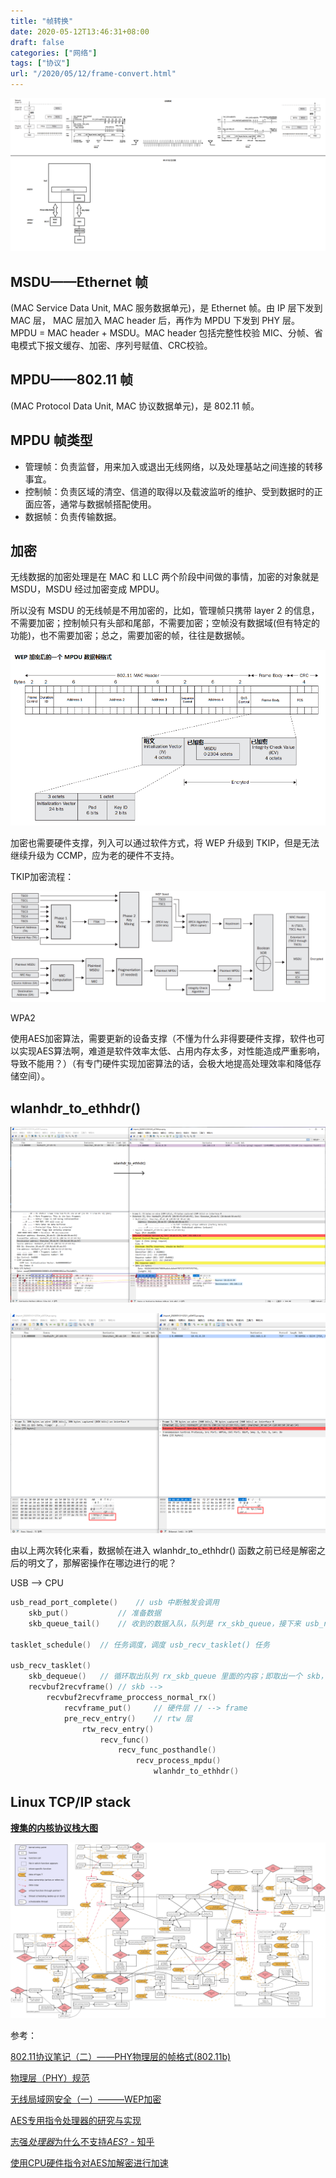 ```yaml
---
title: "帧转换"
date: 2020-05-12T13:46:31+08:00
draft: false
categories: ["网络"]
tags: ["协议"]
url: "/2020/05/12/frame-convert.html"
---
```


![](/images/帧转换.png)





## MSDU——Ethernet 帧

(MAC Service Data Unit, MAC 服务数据单元)，是 Ethernet 帧。由 IP 层下发到 MAC 层， MAC 层加入 MAC header 后，再作为 MPDU 下发到 PHY 层。MPDU = MAC header + MSDU。MAC header 包括完整性校验 MIC、分帧、省电模式下报文缓存、加密、序列号赋值、CRC校验。

## MPDU——802.11 帧

(MAC Protocol Data Unit, MAC 协议数据单元)，是 802.11 帧。

## MPDU 帧类型

- 管理帧：负责监督，用来加入或退出无线网络，以及处理基站之间连接的转移事宜。
- 控制帧：负责区域的清空、信道的取得以及载波监听的维护、受到数据时的正面应答，通常与数据帧搭配使用。
- 数据帧：负责传输数据。

## 加密

无线数据的加密处理是在 MAC 和 LLC 两个阶段中间做的事情，加密的对象就是 MSDU，MSDU 经过加密变成 MPDU。

所以没有 MSDU 的无线帧是不用加密的，比如，管理帧只携带 layer 2 的信息，不需要加密；控制帧只有头部和尾部，不需要加密；空帧没有数据域(但有特定的功能)，也不需要加密；总之，需要加密的帧，往往是数据帧。

![](/images/WEP加密.png)

加密也需要硬件支撑，列入可以通过软件方式，将 WEP 升级到 TKIP，但是无法继续升级为 CCMP，应为老的硬件不支持。

TKIP加密流程：

![img](/images/TKIP.png)

WPA2

使用AES加密算法，需要更新的设备支撑（不懂为什么非得要硬件支撑，软件也可以实现AES算法啊，难道是软件效率太低、占用内存太多，对性能造成严重影响，导致不能用？）（有专门硬件实现加密算法的话，会极大地提高处理效率和降低存储空间）。



## wlanhdr_to_ethhdr()

![wlanhdr_to_ethhdr-icmp](/images/wlanhdr_to_ethhdr-icmp.png)

![wlanhdr_to_ethhdr-tcp](/images/wlanhdr_to_ethhdr-tcp.png)

由以上两次转化来看，数据帧在进入 wlanhdr_to_ethhdr() 函数之前已经是解密之后的明文了，那解密操作在哪边进行的呢？

USB --> CPU

```c
usb_read_port_complete()	// usb 中断触发会调用
    skb_put()			// 准备数据
    skb_queue_tail()	// 收到的数据入队，队列是 rx_skb_queue，接下来 usb_recv_tasklet() 会处理

tasklet_schedule()	// 任务调度，调度 usb_recv_tasklet() 任务

usb_recv_tasklet()
    skb_dequeue()	// 循环取出队列 rx_skb_queue 里面的内容；即取出一个 skb，处理一个 skb
    recvbuf2recvframe()	// skb --> 
        recvbuf2recvframe_proccess_normal_rx()
            recvframe_put()		// 硬件层 // --> frame
            pre_recv_entry()	// rtw 层
                rtw_recv_entry()
                    recv_func()
                        recv_func_posthandle()
                            recv_process_mpdu()
                                wlanhdr_to_ethhdr()
```



## Linux TCP/IP stack

[**搜集的内核协议栈大图**](https://blog.csdn.net/pssmart/article/details/51516286)

![img](/images/kernel-net.png)

参考：

[802.11协议笔记（二）——PHY物理层的帧格式(802.11b)](https://blog.csdn.net/lee244868149/article/details/53239719)

[物理层（PHY）规范](http://www.jinoux.com/book/802.11b/topics/wuli.html)

[无线局域网安全（一）———WEP加密](https://blog.csdn.net/lee244868149/article/details/52691266)

[AES专用指令处理器的研究与实现](http://www.cnki.com.cn/Article/CJFDTotal-JFYZ201108030.htm)

[志强*处理器*为什么不支持*AES*? - 知乎](https://www.baidu.com/link?url=BShpLt6F3kEWGE_AmA929DBHoaWQBiBlLzoUvAV8lpXFBPc5BpVy6Y4xdu7zL8WN3RnXGDfKscNw3MMDcajix_&wd=&eqid=a336e6540002593e000000045eba4f72)

[使用CPU硬件指令对AES加解密进行加速](https://blog.csdn.net/weixin_34233856/article/details/90593441)